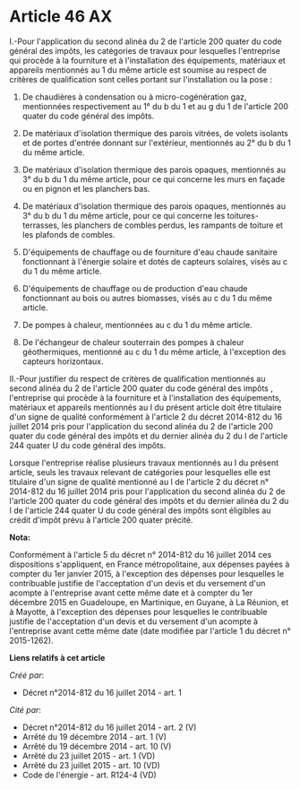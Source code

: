 # Article 46 AX

I.-Pour l'application du second alinéa du 2 de l'article 200 quater du code général des impôts, les catégories de travaux
pour lesquelles l'entreprise qui procède à la fourniture et à l'installation des équipements, matériaux et appareils
mentionnés au 1 du même article est soumise au respect de critères de qualification sont celles portant sur l'installation ou
la pose : 

1. De chaudières à condensation ou à micro-cogénération gaz, mentionnées respectivement au 1° du b du 1 et au g du 1 de
l'article 200 quater du code général des impôts. 

2. De matériaux d'isolation thermique des parois vitrées, de volets isolants et de portes d'entrée donnant sur l'extérieur,
mentionnés au 2° du b du 1 du même article. 

3. De matériaux d'isolation thermique des parois opaques, mentionnés au 3° du b du 1 du même article, pour ce qui concerne
les murs en façade ou en pignon et les planchers bas. 

4. De matériaux d'isolation thermique des parois opaques, mentionnés au 3° du b du 1 du même article, pour ce qui concerne
les toitures-terrasses, les planchers de combles perdus, les rampants de toiture et les plafonds de combles. 

5. D'équipements de chauffage ou de fourniture d'eau chaude sanitaire fonctionnant à l'énergie solaire et dotés de capteurs
solaires, visés au c du 1 du même article. 

6. D'équipements de chauffage ou de production d'eau chaude fonctionnant au bois ou autres biomasses, visés au c du 1 du même
article. 

7. De pompes à chaleur, mentionnées au c du 1 du même article. 

8. De l'échangeur de chaleur souterrain des pompes à chaleur géothermiques, mentionné au c du 1 du même article, à
l'exception des capteurs horizontaux. 

II.-Pour justifier du respect de critères de qualification mentionnés au second alinéa du 2 de l'article 200 quater du code
général des impôts , l'entreprise qui procède à la fourniture et à l'installation des équipements, matériaux et appareils
mentionnés au I du présent article doit être titulaire d'un signe de qualité conformément à l'article 2 du décret 2014-812 du
16 juillet 2014 pris pour l'application du second alinéa du 2 de l'article 200 quater du code général des impôts et du
dernier alinéa du 2 du I de l'article 244 quater U du code général des impôts. 

Lorsque l'entreprise réalise plusieurs travaux mentionnés au I du présent article, seuls les travaux relevant de catégories
pour lesquelles elle est titulaire d'un signe de qualité mentionné au I de l'article 2 du décret n° 2014-812 du 16 juillet
2014 pris pour l'application du second alinéa du 2 de l'article 200 quater du code général des impôts et du dernier alinéa du
2 du I de l'article 244 quater U du code général des impôts sont éligibles au crédit d'impôt prévu à l'article 200 quater
précité.

**Nota:**

Conformément à l'article 5 du décret n° 2014-812 du 16 juillet 2014 ces dispositions s'appliquent, en France métropolitaine,
aux dépenses payées à compter du 1er janvier 2015, à l'exception des dépenses pour lesquelles le contribuable justifie de
l'acceptation d'un devis et du versement d'un acompte à l'entreprise avant cette même date et à compter du 1er décembre 2015
en Guadeloupe, en Martinique, en Guyane, à La Réunion, et à Mayotte, à l'exception des dépenses pour lesquelles le
contribuable justifie de l'acceptation d'un devis et du versement d'un acompte à l'entreprise avant cette même date (date
modifiée par l'article 1 du décret n° 2015-1262).

**Liens relatifs à cet article**

_Créé par_:

  - Décret n°2014-812 du 16 juillet 2014 - art. 1

_Cité par_:

  - Décret n°2014-812 du 16 juillet 2014 - art. 2 (V)
  - Arrêté du 19 décembre 2014 - art. 1 (V)
  - Arrêté du 19 décembre 2014 - art. 10 (V)
  - Arrêté du 23 juillet 2015 - art. 1 (VD)
  - Arrêté du 23 juillet 2015 - art. 10 (VD)
  - Code de l'énergie - art. R124-4 (VD)
